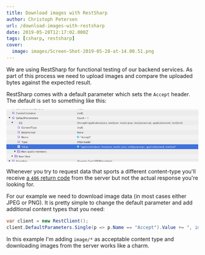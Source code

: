 ```yaml
---
title: Download images with RestSharp
author: Christoph Petersen
url: /download-images-with-restsharp
date: 2019-05-28T12:17:02.000Z
tags: [csharp, restsharp]
cover: 
  image: images/Screen-Shot-2019-05-28-at-14.00.51.png
---
```


We are using RestSharp for functional testing of our backend services. As part of this process we need to upload images and compare the uploaded bytes against the expected result.

RestSharp comes with a default parameter which sets the `Accept` header. The default is set to something like this:

![DefaultParameter set by RestSharp](images/Screen-Shot-2019-05-28-at-14.00.51.png)

Whenever you try to request data that sports a different content-type you'll receive [a `406` return code](https://developer.mozilla.org/en-US/docs/Web/HTTP/Status/406) from the server but not the actual response you're looking for.

For our example we need to download image data (in most cases either JPEG or PNG). It is pretty simple to change the default parameter and add additional content types that you need:

```csharp
var client = new RestClient();
client.DefaultParameters.Single(p => p.Name == "Accept").Value += ", image/*";
```
    
In this example I'm adding `image/*` as acceptable content type and downloading images from the server works like a charm.
